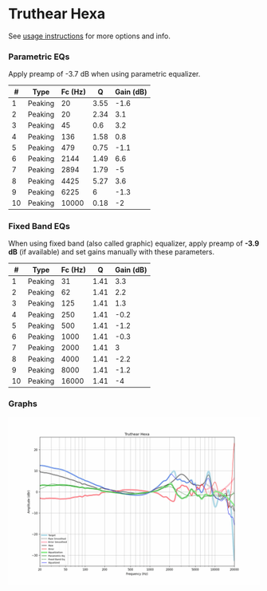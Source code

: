 # Truthear Hexa
See [usage instructions](https://github.com/jaakkopasanen/AutoEq#usage) for more options and info.

### Parametric EQs
Apply preamp of -3.7 dB when using parametric equalizer.

|   # | Type    |   Fc (Hz) |    Q |   Gain (dB) |
|-----|---------|-----------|------|-------------|
|   1 | Peaking |        20 | 3.55 |        -1.6 |
|   2 | Peaking |        20 | 2.34 |         3.1 |
|   3 | Peaking |        45 | 0.6  |         3.2 |
|   4 | Peaking |       136 | 1.58 |         0.8 |
|   5 | Peaking |       479 | 0.75 |        -1.1 |
|   6 | Peaking |      2144 | 1.49 |         6.6 |
|   7 | Peaking |      2894 | 1.79 |        -5   |
|   8 | Peaking |      4425 | 5.27 |         3.6 |
|   9 | Peaking |      6225 | 6    |        -1.3 |
|  10 | Peaking |     10000 | 0.18 |        -2   |

### Fixed Band EQs
When using fixed band (also called graphic) equalizer, apply preamp of **-3.9 dB** (if available) and set gains manually with these parameters.

|   # | Type    |   Fc (Hz) |    Q |   Gain (dB) |
|-----|---------|-----------|------|-------------|
|   1 | Peaking |        31 | 1.41 |         3.3 |
|   2 | Peaking |        62 | 1.41 |         2.2 |
|   3 | Peaking |       125 | 1.41 |         1.3 |
|   4 | Peaking |       250 | 1.41 |        -0.2 |
|   5 | Peaking |       500 | 1.41 |        -1.2 |
|   6 | Peaking |      1000 | 1.41 |        -0.3 |
|   7 | Peaking |      2000 | 1.41 |         3   |
|   8 | Peaking |      4000 | 1.41 |        -2.2 |
|   9 | Peaking |      8000 | 1.41 |        -1.2 |
|  10 | Peaking |     16000 | 1.41 |        -4   |

### Graphs
![](./Truthear%20Hexa.png)
